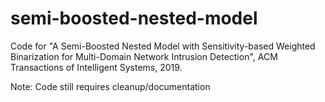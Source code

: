# semi-boosted-nested-model
Code for "A Semi-Boosted Nested Model with Sensitivity-based Weighted Binarization for Multi-Domain Network Intrusion Detection", ACM Transactions of Intelligent Systems, 2019. 

Note: Code still requires cleanup/documentation
